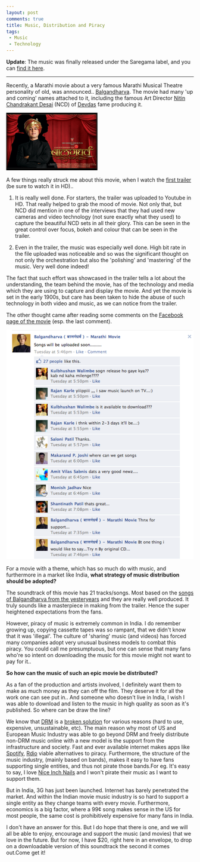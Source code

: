 ```yaml
---
layout: post
comments: true
title: Music, Distribution and Piracy
tags:
 - Music
 - Technology
---
```


**Update**: The music was finally released under the Saregama label, and you can [find it here][0].

---

Recently, a Marathi movie about a very famous Marathi Musical Theatre personality of old, was announced.. [Balgandharva][1]. The movie had many 'up and coming' names attached to it, including the famous Art Director [Nitin Chandrakant Desai][2] (NCD) of [Devdas][3] fame producing it.

[![](images//2011/04/photo_gallery_images_1.png)][4]

A few things really struck me about this movie, when I watch the [first trailer][5] (be sure to watch it in HD)..

1. It is really well done. For starters, the trailer was uploaded to Youtube in HD. That really helped to grab the mood of movie. Not only that, but NCD did mention in one of the interviews that they had used new cameras and video technology (not sure exactly what they used) to capture the beautiful NCD sets in all their glory. This can be seen in the great control over focus, bokeh and colour that can be seen in the trailer.

2. Even in the trailer, the music was especially well done. High bit rate in the file uploaded was noticeable and so was the significant thought on not only the orchestration but also the 'polishing' and 'mastering' of the music. Very well done indeed!

The fact that such effort was showcased in the trailer tells a lot about the understanding, the team behind the movie, has of the technology and media which they are using to capture and display the movie. And yet the movie is set in the early 1900s, but care has been taken to hide the abuse of such technology in both video and music, as we can notice from the trailer.

The other thought came after reading some comments on the [Facebook page of the movie][6] (esp. the last comment).

[![](images//2011/04/Screen-shot-2011-04-28-at-11.16.10-AM.png)][7]

For a movie with a theme, which has so much do with music, and furthermore in a market like India, **what strategy of music distribution should be adopted?**

The soundtrack of this movie has 21 tracks/songs. Most based on the [songs of Balgandharva from the yesteryears][8] and they are really well produced. It truly sounds like a masterpiece in making from the trailer. Hence the super heightened expectations from the fans.

However, piracy of music is extremely common in India. I do remember growing up, copying cassette tapes was so rampant, that we didn't know that it was 'illegal'. The culture of 'sharing' music (and videos) has forced many companies adopt very unusual business models to combat this piracy. You could call me presumptuous, but one can sense that many fans who're so intent on downloading the music for this movie might not want to pay for it..

**So how can the music of such an epic movie be distributed?**

As a fan of the production and artists involved, I definitely want them to make as much money as they can off the film. They deserve it for all the work one can see put in.. And someone who doesn't live in India, I wish I was able to download and listen to the music in high quality as soon as it's published. So where can be draw the line?

We know that [DRM][9] is a [broken solution][10] for various reasons (hard to use, expensive, unsustainable, etc). The main reason why most of US and European Music Industry was able to go beyond DRM and freely distribute non-DRM music online with a new model is the support from the infrastructure and society. Fast and ever available internet makes apps like [Spotify][11], [Rdio][12] viable alternatives to piracy. Furthermore, the structure of the music industry, (mainly based on bands), makes it easy to have fans supporting single entities, and thus not pirate those bands.For eg. It's easy to say, I love [Nice Inch Nails][13] and I won't pirate their music as I want to support them.

But in India, 3G has just been launched. Internet has barely penetrated the market. And within the Indian movie music industry is so hard to support a single entity as they change teams with every movie. Furthermore, economics is a big factor, where a 99¢ song makes sense in the US for most people, the same cost is prohibitively expensive for many fans in India.

I don't have an answer for this. But I do hope that there is one, and we will all be able to enjoy, encourage and support the music (and movies) that we love in the future. But for now, I have $20, right here in an envelope, to drop on a downloadable version of this soundtrack the second it comes out.Come get it!



[0]: http://www.saregama.com/portal/pages/music.jsp?previousRequestUrl=film?mode=get_album_info%26albumId=190770
[1]: http://en.wikipedia.org/wiki/Bal_Gandharva
[2]: http://en.wikipedia.org/wiki/Nitin_Chandrakant_Desai
[3]: http://en.wikipedia.org/wiki/Devdas_(2002_film)
[4]: images//2011/04/photo_gallery_images_1.jpg
[5]: http://www.youtube.com/watch?v=CyQxlzWS3Jc&hd=1
[6]: https://www.facebook.com/pages/Balgandharva-%E0%A4%AC%E0%A4%BE%E0%A4%B2%E0%A4%97%E0%A4%82%E0%A4%A7%E0%A4%B0%E0%A5%8D%E0%A4%B5-Marathi-Movie/172188729473450
[7]: images//2011/04/Screen-shot-2011-04-28-at-11.16.10-AM.png
[8]: http://courses.nus.edu.sg/course/ellpatke/Miscellany/bal%20gandharva.htm
[9]: http://en.wikipedia.org/wiki/Digital_rights_management
[10]: http://bradcolbow.com/archive/view/the_brads_why_drm_doesnt_work/?p=205
[11]: http://www.spotify.com
[12]: http://www.rdio.com
[13]: http://nin.com/
